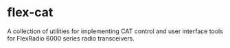 # flex-cat
A collection of utilities for implementing CAT control and user interface tools for FlexRadio 6000 series radio transceivers.
